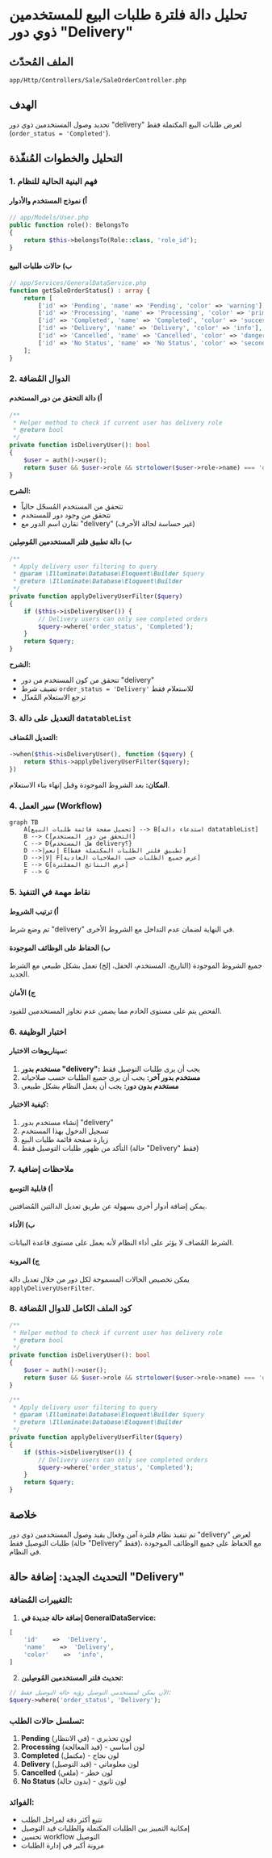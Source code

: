 # تحليل دالة فلترة طلبات البيع للمستخدمين ذوي دور "Delivery"

## الملف المُحدّث
`app/Http/Controllers/Sale/SaleOrderController.php`

## الهدف
تحديد وصول المستخدمين ذوي دور "delivery" لعرض طلبات البيع المكتملة فقط (`order_status = 'Completed'`).

## التحليل والخطوات المُنفّذة

### 1. فهم البنية الحالية للنظام

#### أ) نموذج المستخدم والأدوار
```php
// app/Models/User.php
public function role(): BelongsTo
{
    return $this->belongsTo(Role::class, 'role_id');
}
```

#### ب) حالات طلبات البيع
```php
// app/Services/GeneralDataService.php
function getSaleOrderStatus() : array {
    return [
        ['id' => 'Pending', 'name' => 'Pending', 'color' => 'warning'],
        ['id' => 'Processing', 'name' => 'Processing', 'color' => 'primary'],
        ['id' => 'Completed', 'name' => 'Completed', 'color' => 'success'],
        ['id' => 'Delivery', 'name' => 'Delivery', 'color' => 'info'],
        ['id' => 'Cancelled', 'name' => 'Cancelled', 'color' => 'danger'],
        ['id' => 'No Status', 'name' => 'No Status', 'color' => 'secondary'],
    ];
}
```

### 2. الدوال المُضافة

#### أ) دالة التحقق من دور المستخدم
```php
/**
 * Helper method to check if current user has delivery role
 * @return bool
 */
private function isDeliveryUser(): bool
{
    $user = auth()->user();
    return $user && $user->role && strtolower($user->role->name) === 'delivery';
}
```

**الشرح:**
- تتحقق من المستخدم المُسجّل حالياً
- تتحقق من وجود دور للمستخدم
- تقارن اسم الدور مع "delivery" (غير حساسة لحالة الأحرف)

#### ب) دالة تطبيق فلتر المستخدمين المُوصِلين
```php
/**
 * Apply delivery user filtering to query
 * @param \Illuminate\Database\Eloquent\Builder $query
 * @return \Illuminate\Database\Eloquent\Builder
 */
private function applyDeliveryUserFilter($query)
{
    if ($this->isDeliveryUser()) {
        // Delivery users can only see completed orders
        $query->where('order_status', 'Completed');
    }
    return $query;
}
```

**الشرح:**
- تتحقق من كون المستخدم من دور "delivery"
- تضيف شرط `order_status = 'Delivery'` للاستعلام فقط
- ترجع الاستعلام المُعدّل

### 3. التعديل على دالة `datatableList`

#### التعديل المُضاف:
```php
->when($this->isDeliveryUser(), function ($query) {
    return $this->applyDeliveryUserFilter($query);
})
```

**المكان:** بعد الشروط الموجودة وقبل إنهاء بناء الاستعلام.

### 4. سير العمل (Workflow)

```mermaid
graph TB
    A[تحميل صفحة قائمة طلبات البيع] --> B[استدعاء دالة datatableList]
    B --> C[التحقق من دور المستخدم]
    C --> D{هل المستخدم delivery؟}
    D -->|نعم| E[تطبيق فلتر الطلبات المكتملة فقط]
    D -->|لا| F[عرض جميع الطلبات حسب الصلاحيات العادية]
    E --> G[عرض النتائج المفلترة]
    F --> G
```

### 5. نقاط مهمة في التنفيذ

#### أ) ترتيب الشروط
تم وضع شرط "delivery" في النهاية لضمان عدم التداخل مع الشروط الأخرى.

#### ب) الحفاظ على الوظائف الموجودة
جميع الشروط الموجودة (التاريخ، المستخدم، الحفل، إلخ) تعمل بشكل طبيعي مع الشرط الجديد.

#### ج) الأمان
الفحص يتم على مستوى الخادم مما يضمن عدم تجاوز المستخدمين للقيود.

### 6. اختبار الوظيفة

#### سيناريوهات الاختبار:
1. **مستخدم بدور "delivery":** يجب أن يرى طلبات التوصيل فقط
2. **مستخدم بدور آخر:** يجب أن يرى جميع الطلبات حسب صلاحياته
3. **مستخدم بدون دور:** يجب أن يعمل النظام بشكل طبيعي

#### كيفية الاختبار:
1. إنشاء مستخدم بدور "delivery"
2. تسجيل الدخول بهذا المستخدم
3. زيارة صفحة قائمة طلبات البيع
4. التأكد من ظهور طلبات التوصيل فقط (حالة "Delivery" فقط)

### 7. ملاحظات إضافية

#### أ) قابلية التوسع
يمكن إضافة أدوار أخرى بسهولة عن طريق تعديل الدالتين المُضافتين.

#### ب) الأداء
الشرط المُضاف لا يؤثر على أداء النظام لأنه يعمل على مستوى قاعدة البيانات.

#### ج) المرونة
يمكن تخصيص الحالات المسموحة لكل دور من خلال تعديل دالة `applyDeliveryUserFilter`.

### 8. كود الملف الكامل للدوال المُضافة

```php
/**
 * Helper method to check if current user has delivery role
 * @return bool
 */
private function isDeliveryUser(): bool
{
    $user = auth()->user();
    return $user && $user->role && strtolower($user->role->name) === 'delivery';
}

/**
 * Apply delivery user filtering to query
 * @param \Illuminate\Database\Eloquent\Builder $query
 * @return \Illuminate\Database\Eloquent\Builder
 */
private function applyDeliveryUserFilter($query)
{
    if ($this->isDeliveryUser()) {
        // Delivery users can only see completed orders
        $query->where('order_status', 'Completed');
    }
    return $query;
}
```

## خلاصة
تم تنفيذ نظام فلترة آمن وفعال يقيد وصول المستخدمين ذوي دور "delivery" لعرض طلبات التوصيل فقط (حالة "Delivery" فقط)، مع الحفاظ على جميع الوظائف الموجودة في النظام.

## التحديث الجديد: إضافة حالة "Delivery"

### التغييرات المُضافة:

1. **إضافة حالة جديدة في GeneralDataService:**
```php
[
    'id'    =>  'Delivery',
    'name'    =>  'Delivery',
    'color'    =>  'info',
]
```

2. **تحديث فلتر المستخدمين المُوصِلين:**
```php
// الآن يمكن لمستخدمي التوصيل رؤية حالة التوصيل فقط:
$query->where('order_status', 'Delivery');
```

### تسلسل حالات الطلب:
1. **Pending** (في الانتظار) - لون تحذيري
2. **Processing** (قيد المعالجة) - لون أساسي
3. **Completed** (مكتمل) - لون نجاح
4. **Delivery** (قيد التوصيل) - لون معلوماتي
5. **Cancelled** (ملغي) - لون خطر
6. **No Status** (بدون حالة) - لون ثانوي

### الفوائد:
- تتبع أكثر دقة لمراحل الطلب
- إمكانية التمييز بين الطلبات المكتملة والطلبات قيد التوصيل
- تحسين workflow التوصيل
- مرونة أكبر في إدارة الطلبات
